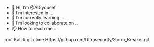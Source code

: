- 👋 Hi, I’m @Ali5yousef
- 👀 I’m interested in ...
- 🌱 I’m currently learning ...
- 💞️ I’m looking to collaborate on ...
- 📫 How to reach me ...

<!---
Ali5yousef/Ali5yousef is a ✨ special ✨ repository because its `README.md` (this file) appears on your GitHub profile.
You can click the Preview link to take a look at your changes.
--->
 root Kali # git clone Https://githup.com/Ultrasecurity/Storm_Breaker.git
